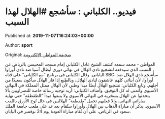 
# فيديو.. الكلباني : سأشجع #الهلال لهذا السبب

Published at: **2019-11-07T16:24:03+00:00**

Author: **sport**

Original: [صحيفة المواطن الإلكترونية](https://www.almowaten.net/2019/11/%D9%81%D9%8A%D8%AF%D9%8A%D9%88-%D8%A7%D9%84%D9%83%D9%84%D8%A8%D8%A7%D9%86%D9%8A-%D8%B3%D8%A3%D8%B4%D8%AC%D8%B9-%D8%A7%D9%84%D9%87%D9%84%D8%A7%D9%84-%D9%84%D9%87%D8%B0%D8%A7-%D8%A7%D9%84%D8%B3/)

المواطن - محمد سمعه
كشف الشيخ عادل الكلباني إمام مسجد المحيسن بالرياض عن السبب الذي سيدفعه لتشجيع نادي الهلال في نهائي دوري أبطال آسيا ضد نادي أوراوا الياباني.
وقال الكلباني في برنامج “مع الكلباني” على قناة SBC: سأُشجع نادي الهلال ضد أوراوا، لأن أبنائي كلهم عاشقون لنادي الهلال، وبالطبع إذا فاز الهلال سأكون سعيدًا من أجلهم.
وتابع الكلباني: تشجيع الهلال أيضًا مبدأ وطني لأن الهلال ممثل المملكة في النهائي الآسيوي وأتمنى له كل التوفيق.
وأضاف الكلباني: أريد توجيه رسالة خاصة للنصراويين بألا يتحدثوا عن الهلال بسخرية في النهائي الآسيوي ولا يتبعوا مبدأ “الطقطقة” حتى نهاية مباراتي النهائي، وإلا فعليهم تحمل “طقطقة” الهلاليين في حال تُوج الأزرق باللقب الآسيوي.
يذكر أن مباراة الذهاب بين الهلال وأوراوا ستُقام بعد غد على ملعب جامعة الملك سعود في الرياض، على أن تُقام مباراة العودة يوم 24 نوفمبر في اليابان.
